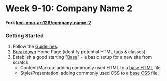 # Week 9-10: Company Name 2

#### Fork [kcc-nma-art128/company-name-2](https://github.com/kcc-nma-art128/company-name-2)

### Getting Started
1. Follow the [Guidelines](https://github.com/kcc-nma-art128/company-name-2#guidelines).
1. [Breakdown](https://github.com/kcc-nma-art128/company-name-2/blob/master/assets/CompanyName2.pdf) Home Page (identify potential HTML tags & classes).
1. Establish a good starting "[Base](https://github.com/kcc-nma-art128/assignments/tree/master/week02/base)" - a basic setup for a new site from scratch.
   - Content/Markup: adding commonly used HTML to a [base HTML](https://github.com/kcc-nma-art128/assignments/blob/master/week02/base/index.html) file.
   - Style/Presentation: adding commonly used CSS to a [base CSS](https://github.com/kcc-nma-art128/assignments/blob/master/week02/base/css/style.css) file.
